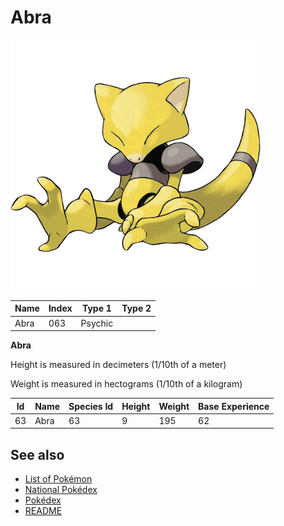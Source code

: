 # Abra


![Abra](images/063.png)

| **Name** | **Index** | **Type 1** | **Type 2** |
|----|----|----|----|
| Abra | 063 | Psychic  |  |

**Abra** 


Height is measured in decimeters (1/10th of a meter)

Weight is measured in hectograms (1/10th of a kilogram)

| **Id** | **Name** | **Species Id** | **Height** | **Weight** | **Base Experience** |
|--------|----------|----------------|------------|------------|---------------------|
| 63 | Abra | 63 | 9 | 195 | 62 |


## See also

- [List of Pokémon](../pokemon.md)
- [National Pokédex](../national_pokedex.md)
- [Pokédex](../pokedex.md)
- [README](../README.md)
